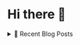 # Hi there 👋

<!--### 🔭 What I’m currently working on: -->
<details>
  <summary> 📄 Recent Blog Posts</summary>

<!-- BLOG-POST-LIST:START -->

- [MDX Styling Post](https://bornwhitfield-git-develop.darkristy.vercel.app/posts/mdx-styling)
- [5 Signs Your Website is Ready for a Redesign](https://bornwhitfield-git-develop.darkristy.vercel.app/posts/5-signs-your-website-is-ready-for-a-redesign)
- [4 Tips For Good UI/UX Flow](https://bornwhitfield-git-develop.darkristy.vercel.app/posts/4-tips-for-good-ui-ux-flow)
- [6 Web Design Trends in 2019](https://bornwhitfield-git-develop.darkristy.vercel.app/posts/6-web-design-trends-in-2019)
- [How to Use Inspiration in the Creative Process](https://bornwhitfield-git-develop.darkristy.vercel.app/posts/how-to-use-inspiration-in-the-creative-process)
<!-- BLOG-POST-LIST:END -->

### :zap: Recent Activity

<details>
  <summary>⚡️ Recent Github Activity</summary>
<!--START_SECTION:activity-->

1. 🎉 Merged PR [#1](https://github.com//darkristy/bornwhitfield-api/pull/1) in [darkristy/bornwhitfield-api](https://github.com//darkristy/bornwhitfield-api)
2. 🎉 Merged PR [#1](https://github.com//darkristy/og-serverless/pull/1) in [darkristy/og-serverless](https://github.com//darkristy/og-serverless)
<!--END_SECTION:activity-->

</details>

<!--**More on [bornwhitfield.space](https://bornwhitfield.space/)** -->

## 📫 Where to Find Me

- **[Instagram](https://www.instagram.com/bornwhitfield/)**
- **[Dribbble](https://dribbble.com/bornwhitfield)**
<!-- - **[Behance](https://bornwhitfield.space/)** -->

<!--
**darkristy/darkristy** is a ✨ _special_ ✨ repository because its `README.md` (this file) appears on your GitHub profile.

Here are some ideas to get you started:

- 🔭 I’m currently working on ...
- 🌱 I’m currently learning ...
- 👯 I’m looking to collaborate on ...
- 🤔 I’m looking for help with ...
- 💬 Ask me about ...
- 📫 How to reach me: ...
- 😄 Pronouns: ...
- ⚡ Fun fact: ...
-->
